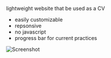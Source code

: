 lightweight website that be used as a CV

- easily customizable
- repsonsive
- no javascript
- progress bar for current practices

![Screenshot](https://repository-images.githubusercontent.com/924869498/9b69671b-29d6-46ee-b04f-ddd13f9f2697)
